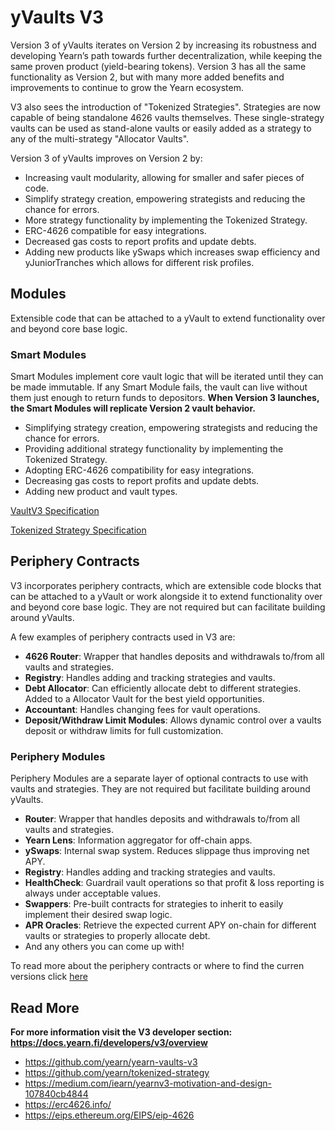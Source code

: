 # yVaults V3

Version 3 of yVaults iterates on Version 2 by increasing its robustness and developing Yearn’s path towards further decentralization, while keeping the same proven product (yield-bearing tokens). Version 3 has all the same functionality as Version 2, but with many more added benefits and improvements to continue to grow the Yearn ecosystem.

V3 also sees the introduction of "Tokenized Strategies". Strategies are now capable of being standalone 4626 vaults themselves. These single-strategy vaults can be used as stand-alone vaults or easily added as a strategy to any of the multi-strategy "Allocator Vaults".

Version 3 of yVaults improves on Version 2 by:

- Increasing vault modularity, allowing for smaller and safer pieces of code.
- Simplify strategy creation, empowering strategists and reducing the chance for errors.
- More strategy functionality by implementing the Tokenized Strategy.
- ERC-4626 compatible for easy integrations.
- Decreased gas costs to report profits and update debts.
- Adding new products like ySwaps which increases swap efficiency and yJuniorTranches which allows for different risk profiles.

## Modules

Extensible code that can be attached to a yVault to extend functionality over and beyond core base logic.

### Smart Modules

Smart Modules implement core vault logic that will be iterated until they can be made immutable. If any Smart Module fails, the vault can live without them just enough to return funds to depositors. **When Version 3 launches, the Smart Modules will replicate Version 2 vault behavior.**

- Simplifying strategy creation, empowering strategists and reducing the chance for errors.
- Providing additional strategy functionality by implementing the Tokenized Strategy.
- Adopting ERC-4626 compatibility for easy integrations.
- Decreasing gas costs to report profits and update debts.
- Adding new product and vault types.

[VaultV3 Specification](https://github.com/yearn/yearn-vaults-v3/blob/master/TECH_SPEC.md)

[Tokenized Strategy Specification](https://github.com/yearn/tokenized-strategy/blob/master/SPECIFICATION.md)

## Periphery Contracts

V3 incorporates periphery contracts, which are extensible code blocks that can be attached to a yVault or work alongside it to extend functionality over and beyond core base logic. They are not required but can facilitate building around yVaults.

A few examples of periphery contracts used in V3 are:

- **4626 Router**: Wrapper that handles deposits and withdrawals to/from all vaults and strategies.
- **Registry**: Handles adding and tracking strategies and vaults.
- **Debt Allocator**: Can efficiently allocate debt to different strategies. Added to a Allocator Vault for the best yield opportunities.
- **Accountant**: Handles changing fees for vault operations.
- **Deposit/Withdraw Limit Modules**: Allows dynamic control over a vaults deposit or withdraw limits for full customization.

### Periphery Modules

Periphery Modules are a separate layer of optional contracts to use with vaults and strategies. They are not required but facilitate building around yVaults.

- **Router**: Wrapper that handles deposits and withdrawals to/from all vaults and strategies.
- **Yearn Lens**: Information aggregator for off-chain apps.
- **ySwaps**: Internal swap system. Reduces slippage thus improving net APY.
- **Registry**: Handles adding and tracking strategies and vaults.
- **HealthCheck**: Guardrail vault operations so that profit & loss reporting is always under acceptable values.
- **Swappers**: Pre-built contracts for strategies to inherit to easily implement their desired swap logic.
- **APR Oracles**: Retrieve the expected current APY on-chain for different vaults or strategies to properly allocate debt.
- And any others you can come up with!

To read more about the periphery contracts or where to find the curren versions click [here](../../../developers/v3/periphery)

## Read More

**For more information visit the V3 developer section: https://docs.yearn.fi/developers/v3/overview**

- https://github.com/yearn/yearn-vaults-v3
- https://github.com/yearn/tokenized-strategy
- https://medium.com/iearn/yearnv3-motivation-and-design-107840cb4844
- https://erc4626.info/
- https://eips.ethereum.org/EIPS/eip-4626
